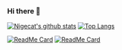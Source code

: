 ### Hi there 👋

[![Nigecat's github stats](https://github-readme-stats.vercel.app/api?username=Nigecat&count_private=true&show_icons=true&theme=radical)](https://github.com/anuraghazra/github-readme-stats)
[![Top Langs](https://github-readme-stats.vercel.app/api/top-langs/?username=Nigecat&layout=compact&theme=radical)](https://github.com/anuraghazra/github-readme-stats)

[![ReadMe Card](https://github-readme-stats.vercel.app/api/pin/?username=Nigecat&repo=Plexi&theme=radical&show_owner=true)](https://github.com/Nigecat/Plexi)
[![ReadMe Card](https://github-readme-stats.vercel.app/api/pin/?username=Nigecat&repo=Template-Searcher&theme=radical&show_owner=true)](https://github.com/Nigecat/Template-Searcher)
